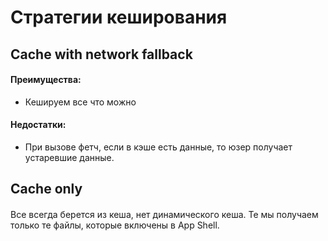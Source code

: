 # Стратегии кеширования

## Cache with network fallback
#### Преимущества:
<ul>
<li>Кешируем все что можно</li>
</ul>

#### Недостатки:
<ul>
<li>При вызове фетч, если в кэше есть данные, то юзер получает устаревшие данные. </li>
</ul>

## Cache only
####
Все всегда берется из кеша, нет динамического кеша. Те мы получаем только те файлы, которые включены в App Shell.
